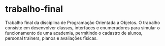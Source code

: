 # trabalho-final
Trabalho final da disciplina de Programação Orientada a Objetos. O trabalho consiste em desenvolver classes, interfaces e enumeradores para simular o funcionamento de uma academia, permitindo o cadastro de alunos, personal trainers, planos e avaliações físicas.
